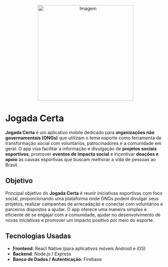 <p align="center">
  <img height="300px" src="https://github.com/user-attachments/assets/5820214b-910f-4825-8235-7d45ec96aee8" alt="Imagem">
</p>

# Jogada Certa

**Jogada Certa** é um aplicativo mobile dedicado para **organizações não governamentais (ONGs)** que utilizam o tema esporte como ferramenta de transformação social com voluntários, patrocinadores e a comunidade em geral. O app visa facilitar a informação e divulgação de **projetos sociais esportivos**, promover **eventos de impacto social** e incentivar **doações e apoio** às causas esportivas que buscam melhorar a vida de pessoas ao Brasil.

## Objetivo

Principal objetivo do **Jogada Certa** é reunir iniciativas esportivas com foco social, proporcionando uma plataforma onde ONGs podem divulgar seus projetos, realizar campanhas de arrecadação e conectar com voluntários e parceiros dispostos a ajudar. O app oferece uma maneira simples e eficiente de se engajar com a comunidade, ajudar no desenvolvimento de novas iniciativas e promover um impacto positivo por meio do esporte.

## Tecnologias Usadas

- **Frontend**: React Native (para aplicativos móveis Android e iOS)
- **Backend**: Node.js / Express 
- **Banco de Dados / Autenticação**: Firebase
